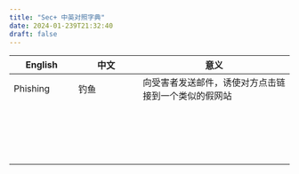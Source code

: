 ```yaml
---
title: "Sec+ 中英对照字典"
date: 2024-01-239T21:32:40
draft: false
---
```




| <div style="width:100px">English</div> | <div style="width:100px">中文</div> | 意义                                                 |
| -- | -- | ------ |
| Phishing | 钓鱼 | 向受害者发送邮件，诱使对方点击链接到一个类似的假网站 |
|          |      |                                                      |
|          |      |                                                      |
|          |      |                                                      |
|          |      |                                                      |
|          |      |                                                      |
|          |      |                                                      |
|          |      |                                                      |
|          |      |                                                      |
|          |      |                                                      |
|          |      |                                                      |
|          |      |                                                      |
|          |      |                                                      |
|          |      |                                                      |
|          |      |                                                      |
|          |      |                                                      |
|          |      |                                                      |
|          |      |                                                      |
|          |      |                                                      |